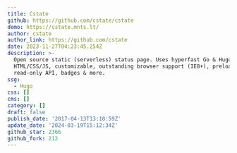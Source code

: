 ```yaml
---
title: Cstate
github: https://github.com/cstate/cstate
demo: https://cstate.mnts.lt/
author: cstate
author_link: https://github.com/cstate
date: 2023-11-27T04:23:45.254Z
description: >-
  Open source static (serverless) status page. Uses hyperfast Go & Hugo, minimal
  HTML/CSS/JS, customizable, outstanding browser support (IE8+), preloaded CMS,
  read-only API, badges & more.
ssg:
  - Hugo
css: []
cms: []
category: []
draft: false
publish_date: '2017-04-13T13:18:59Z'
update_date: '2024-03-19T15:12:34Z'
github_star: 2366
github_fork: 212
---
```

